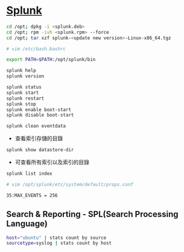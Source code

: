 ﻿# [Splunk](https://www.splunk.com/)

```bash
cd /opt; dpkg -i <splunk.deb>
cd /opt; rpm -ivh <splunk.rpm> --force
cd /opt; tar xzf splunk-<update new version>-Linux-x86_64.tgz
```

```bash
# vim /etc/bash.bashrc

export PATH=$PATH:/opt/splunk/bin
```

```bash
splunk help
splunk version

splunk status
splunk start
splunk restart
splunk stop
splunk enable boot-start
splunk disable boot-start

splunk clean eventdata
```

- 查看索引存儲的目錄

```bash
splunk show datastore-dir
```

- 可查看所有索引以及索引的目錄

```bash
splunk list index
```

```bash
# vim /opt/splunk/etc/system/default/props.conf

35:MAX_EVENTS = 256
```

## Search & Reporting - SPL(Search Processing Language)

```bash
host="ubuntu" | stats count by source
sourcetype=syslog | stats count by host
```
